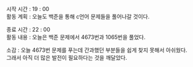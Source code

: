 시작 시간 : 19 : 00  
활동 계획 : 오늘도 백준을 통해 c언어 문제들을 풀어나갈 것이다.  
  
종료 시간 : 22 : 00  
활동 내용 : 오늘은 백준 문제에서 4673번과 1065번을 풀었다.  
  
소감 : 오늘 4673번 문제를 푸는데 간과했던 부분들을 쉽게 찾지 못해서 아쉬웠다.  
그래서 아직 더 많은 발전이 필요하다는 것을 깨달았다.  
